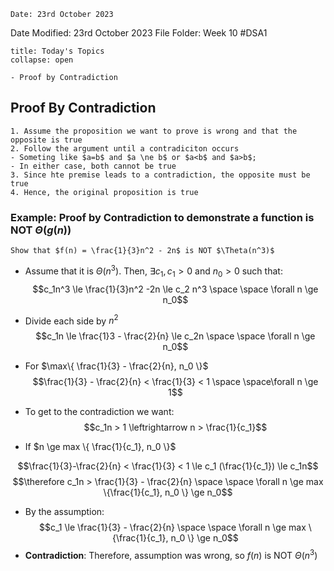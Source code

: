 	Date: 23rd October 2023
Date Modified: 23rd October 2023
File Folder: Week 10
#DSA1

```ad-abstract
title: Today's Topics
collapse: open

- Proof by Contradiction

```



## Proof By Contradiction

```ad-summary
1. Assume the proposition we want to prove is wrong and that the opposite is true
2. Follow the argument until a contradiciton occurs
- Someting like $a=b$ and $a \ne b$ or $a<b$ and $a>b$;
- In either case, both cannot be true
3. Since hte premise leads to a contradiction, the opposite must be true
4. Hence, the original proposition is true
```
### Example: Proof by Contradiction to demonstrate a function is **NOT** $\Theta(g(n))$

```ad-question
Show that $f(n) = \frac{1}{3}n^2 - 2n$ is NOT $\Theta(n^3)$
```

- Assume that it is $\Theta(n^3)$. Then, $\exists c_1, c_1 > 0$ and $n_0 > 0$ such that:
$$c_1n^3 \le \frac{1}{3}n^2 -2n \le c_2 n^3 \space \space \forall n \ge n_0$$
- Divide each side by $n^2$
$$c_1n \le \frac{1}3 - \frac{2}{n} \le c_2n \space \space \forall n \ge n_0$$
- For $\max\{ \frac{1}{3} - \frac{2}{n}, n_0 \}$
$$\frac{1}{3} - \frac{2}{n} < \frac{1}{3} < 1 \space \space\forall n \ge 1$$
- To get to the contradiction we want:
$$c_1n > 1 \leftrightarrow n > \frac{1}{c_1}$$

- If $n \ge max \{ \frac{1}{c_1}, n_0 \}$

$$\frac{1}{3}-\frac{2}{n} < \frac{1}{3} < 1 \le c_1 (\frac{1}{c_1}) \le c_1n$$
$$\therefore c_1n > \frac{1}{3} - \frac{2}{n} \space \space \forall n \ge max \{\frac{1}{c_1}, n_0 \} \ge n_0$$
- By the assumption:
$$c_1 \le \frac{1}{3} - \frac{2}{n} \space \space \forall n \ge max \{\frac{1}{c_1}, n_0 \} \ge n_0$$
- **Contradiction**: 
Therefore, assumption was wrong, so $f(n)$ is NOT $\Theta(n^3)$



